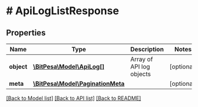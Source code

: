 # # ApiLogListResponse

## Properties

Name | Type | Description | Notes
------------ | ------------- | ------------- | -------------
**object** | [**\BitPesa\Model\ApiLog[]**](ApiLog.md) | Array of API log objects | [optional] 
**meta** | [**\BitPesa\Model\PaginationMeta**](PaginationMeta.md) |  | [optional] 

[[Back to Model list]](../../README.md#documentation-for-models) [[Back to API list]](../../README.md#documentation-for-api-endpoints) [[Back to README]](../../README.md)



